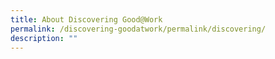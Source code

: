 ```yaml
---
title: About Discovering Good@Work
permalink: /discovering-goodatwork/permalink/discovering/
description: ""
---
```


